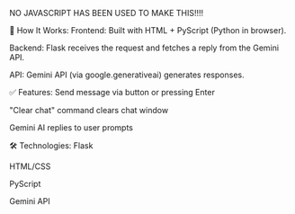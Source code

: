 NO JAVASCRIPT HAS BEEN USED TO MAKE THIS!!!!

🧠 How It Works:
Frontend: Built with HTML + PyScript (Python in browser).

Backend: Flask receives the request and fetches a reply from the Gemini API.

API: Gemini API (via google.generativeai) generates responses.


✅ Features:
Send message via button or pressing Enter

"Clear chat" command clears chat window

Gemini AI replies to user prompts


🛠 Technologies:
Flask

HTML/CSS

PyScript

Gemini API
